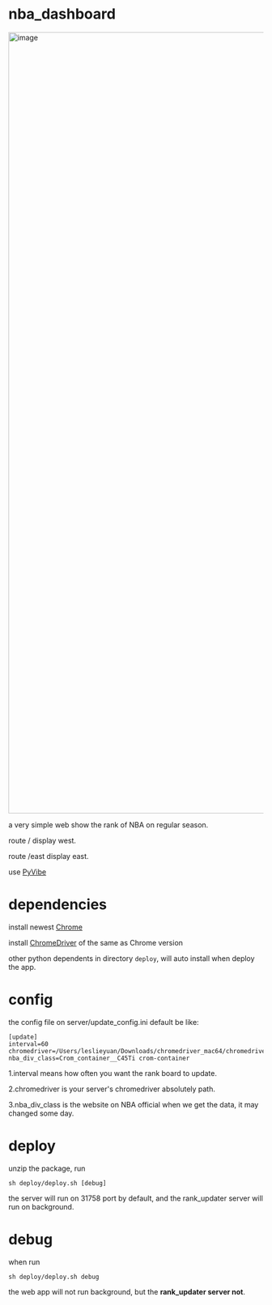 # nba_dashboard
<img width="1544" alt="image" src="https://user-images.githubusercontent.com/2480615/230000782-20f7e594-a1c9-4c14-b664-566a11f652a3.png">

a very simple web show the rank of NBA on regular season.

route / display west.

route /east display east.

use [PyVibe](https://github.com/pycob/pyvibe)

# dependencies
install newest [Chrome](https://www.google.com/chrome/)

install [ChromeDriver](https://chromedriver.chromium.org/downloads) of the same as Chrome version

other python dependents in directory `deploy`, will auto install when deploy the app.

# config
the config file on server/update_config.ini default be like:
```shell
[update]
interval=60
chromedriver=/Users/leslieyuan/Downloads/chromedriver_mac64/chromedriver
nba_div_class=Crom_container__C45Ti crom-container
```

1.interval means how often you want the rank board to update.

2.chromedriver is your server's chromedriver absolutely path.

3.nba_div_class is the website on NBA official when we get the data, it may changed some day.

# deploy
unzip the package, run
```shell
sh deploy/deploy.sh [debug]
```
the server will run on 31758 port by default, and the rank_updater server will run on background.

# debug
when run
```shell
sh deploy/deploy.sh debug
```
the web app will not run background, but the **rank_updater server not**.


